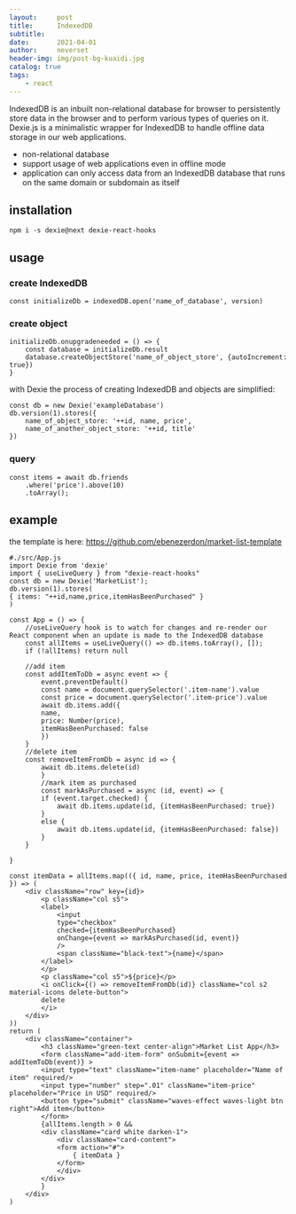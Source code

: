 ```yaml
---
layout:     post
title:      IndexedDB
subtitle:   
date:       2021-04-01
author:     neverset
header-img: img/post-bg-kuaidi.jpg
catalog: true
tags:
    - react
---
```


IndexedDB is an inbuilt non-relational database for browser to persistently store data in the browser and to perform various types of queries on it. Dexie.js is a minimalistic wrapper for IndexedDB to handle offline data storage in our web applications.
* non-relational database
* support usage of web applications even in offline mode
* application can only access data from an IndexedDB database that runs on the same domain or subdomain as itself
## installation

    npm i -s dexie@next dexie-react-hooks

## usage
### create IndexedDB

    const initializeDb = indexedDB.open('name_of_database', version)

### create object

    initializeDb.onupgradeneeded = () => {
        const database = initializeDb.result
        database.createObjectStore('name_of_object_store', {autoIncrement: true})
    }

with Dexie the process of creating IndexedDB and objects are simplified:

    const db = new Dexie('exampleDatabase')
    db.version(1).stores({
        name_of_object_store: '++id, name, price',
        name_of_another_object_store: '++id, title'
    })

### query

    const items = await db.friends
        .where('price').above(10)
        .toArray();

## example
the template is here: https://github.com/ebenezerdon/market-list-template

    #./src/App.js
    import Dexie from 'dexie'
    import { useLiveQuery } from "dexie-react-hooks"
    const db = new Dexie('MarketList');
    db.version(1).stores(
    { items: "++id,name,price,itemHasBeenPurchased" }
    )

    const App = () => {
        //useLiveQuery hook is to watch for changes and re-render our React component when an update is made to the IndexedDB database
        const allItems = useLiveQuery(() => db.items.toArray(), []);
        if (!allItems) return null

        //add item
        const addItemToDb = async event => {
            event.preventDefault()
            const name = document.querySelector('.item-name').value
            const price = document.querySelector('.item-price').value
            await db.items.add({
            name,
            price: Number(price),
            itemHasBeenPurchased: false
            })
        }
        //delete item
        const removeItemFromDb = async id => {
            await db.items.delete(id)
            }
            //mark item as purchased
            const markAsPurchased = async (id, event) => {
            if (event.target.checked) {
                await db.items.update(id, {itemHasBeenPurchased: true})
            }
            else {
                await db.items.update(id, {itemHasBeenPurchased: false})
            }
        }

    }

    const itemData = allItems.map(({ id, name, price, itemHasBeenPurchased }) => (
        <div className="row" key={id}>
            <p className="col s5">
            <label>
                <input
                type="checkbox"
                checked={itemHasBeenPurchased}
                onChange={event => markAsPurchased(id, event)}
                />
                <span className="black-text">{name}</span>
            </label>
            </p>
            <p className="col s5">${price}</p>
            <i onClick={() => removeItemFromDb(id)} className="col s2 material-icons delete-button">
            delete
            </i>
        </div>
    ))
    return (
        <div className="container">
            <h3 className="green-text center-align">Market List App</h3>
            <form className="add-item-form" onSubmit={event => addItemToDb(event)} >
            <input type="text" className="item-name" placeholder="Name of item" required/>
            <input type="number" step=".01" className="item-price" placeholder="Price in USD" required/>
            <button type="submit" className="waves-effect waves-light btn right">Add item</button>
            </form>
            {allItems.length > 0 &&
            <div className="card white darken-1">
                <div className="card-content">
                <form action="#">
                    { itemData }
                </form>
                </div>
            </div>
            }
        </div>
    )
